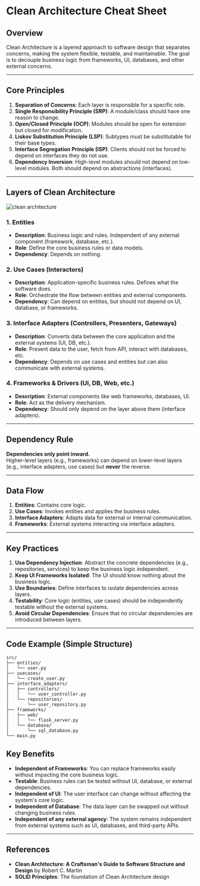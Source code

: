# Clean Architecture Cheat Sheet

## Overview
Clean Architecture is a layered approach to software design that separates concerns, making the system flexible, testable, and maintainable. The goal is to decouple business logic from frameworks, UI, databases, and other external concerns.

---

## Core Principles

1. **Separation of Concerns**: Each layer is responsible for a specific role.
2. **Single Responsibility Principle (SRP)**: A module/class should have one reason to change.
3. **Open/Closed Principle (OCP)**: Modules should be open for extension but closed for modification.
4. **Liskov Substitution Principle (LSP)**: Subtypes must be substitutable for their base types.
5. **Interface Segregation Principle (ISP)**: Clients should not be forced to depend on interfaces they do not use.
6. **Dependency Inversion**: High-level modules should not depend on low-level modules. Both should depend on abstractions (interfaces).

---

## Layers of Clean Architecture

<img src="architecture_clean.jpg" alt="clean architecture" />

### 1. **Entities**
- **Description**: Business logic and rules. Independent of any external component (framework, database, etc.).
- **Role**: Define the core business rules or data models.
- **Dependency**: Depends on nothing.

### 2. **Use Cases (Interactors)**
- **Description**: Application-specific business rules. Defines what the software does.
- **Role**: Orchestrate the flow between entities and external components.
- **Dependency**: Can depend on entities, but should not depend on UI, database, or frameworks.

### 3. **Interface Adapters (Controllers, Presenters, Gateways)**
- **Description**: Converts data between the core application and the external systems (UI, DB, etc.).
- **Role**: Present data to the user, fetch from API, interact with databases, etc.
- **Dependency**: Depends on use cases and entities but can also communicate with external systems.

### 4. **Frameworks & Drivers (UI, DB, Web, etc.)**
- **Description**: External components like web frameworks, databases, UI.
- **Role**: Act as the delivery mechanism.
- **Dependency**: Should only depend on the layer above them (interface adapters).

---

## Dependency Rule

**Dependencies only point inward.**  
Higher-level layers (e.g., frameworks) can depend on lower-level layers (e.g., interface adapters, use cases) but **never** the reverse.

---

## Data Flow

1. **Entities**: Contains core logic.
2. **Use Cases**: Invokes entities and applies the business rules.
3. **Interface Adapters**: Adapts data for external or internal communication.
4. **Frameworks**: External systems interacting via interface adapters.

---

## Key Practices

1. **Use Dependency Injection**: Abstract the concrete dependencies (e.g., repositories, services) to keep the business logic independent.
2. **Keep UI Frameworks Isolated**: The UI should know nothing about the business logic.
3. **Use Boundaries**: Define interfaces to isolate dependencies across layers.
4. **Testability**: Core logic (entities, use cases) should be independently testable without the external systems.
5. **Avoid Circular Dependencies**: Ensure that no circular dependencies are introduced between layers.

---

## Code Example (Simple Structure)

```text
src/
├── entities/
│   └── user.py
├── usecases/
│   └── create_user.py
├── interface_adapters/
│   ├── controllers/
│   │   └── user_controller.py
│   └── repositories/
│       └── user_repository.py
├── frameworks/
│   ├── web/
│   │   └── flask_server.py
│   └── database/
│       └── sql_database.py
└── main.py
```

## Key Benefits
- **Independent of Frameworks**: You can replace frameworks easily without impacting the core business logic.
- **Testable**: Business rules can be tested without UI, database, or external dependencies.
- **Independent of UI**: The user interface can change without affecting the system's core logic.
- **Independent of Database**: The data layer can be swapped out without changing business rules.
- **Independent of any external agency**: The system remains independent from external systems such as UI, databases, and third-party APIs.

---

## References
- **Clean Architecture: A Craftsman's Guide to Software Structure and Design** by Robert C. Martin
- **SOLID Principles**: The foundation of Clean Architecture design

